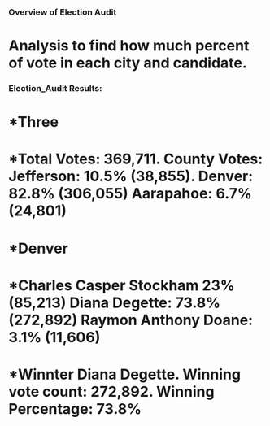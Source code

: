 ### Overview of Election Audit
# Analysis to find how much percent of vote in each city and candidate. 

### Election_Audit Results:
# *Three
# *Total Votes: 369,711. County Votes: Jefferson: 10.5% (38,855). Denver: 82.8% (306,055) Aarapahoe: 6.7% (24,801)
# *Denver
# *Charles Casper Stockham 23% (85,213) Diana Degette: 73.8% (272,892) Raymon Anthony Doane: 3.1% (11,606)
# *Winnter Diana Degette. Winning vote count: 272,892. Winning Percentage: 73.8%
